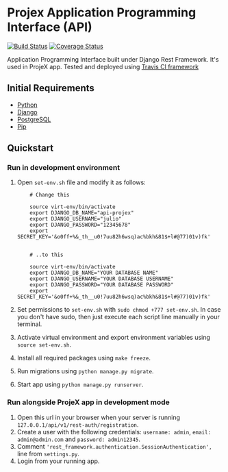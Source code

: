 # Projex Application Programming Interface (API)

[![Build Status](https://travis-ci.com/solazverULAB2018/api-projex.svg?branch=master)](https://travis-ci.com/solazverULAB2018/api-projex)
[![Coverage Status](https://coveralls.io/repos/github/solazverULAB2018/api-projex/badge.svg?branch=master)](https://coveralls.io/github/solazverULAB2018/api-projex?branch=master)


Application Programming Interface built under Django Rest Framework. It's used in ProjeX app. Tested and deployed using 
[Travis CI framework](https://travis-ci.com/)

## Initial Requirements

- [Python](https://www.python.org/downloads/)
- [Django](https://docs.djangoproject.com/es/2.2/intro/install/)
- [PostgreSQL](https://www.postgresql.org/download/)
- [Pip](https://pip.pypa.io/en/stable/installing/)

## Quickstart 

### Run in development environment

1. Open `set-env.sh` file and modify it as follows:

    ``` shell
        # Change this

        source virt-env/bin/activate
        export DJANGO_DB_NAME="api-projex"
        export DJANGO_USERNAME="julio"
        export DJANGO_PASSWORD="12345678"
        export SECRET_KEY='&o0ff+%&_th__u0!7uu82h6wsq)ac%bkh&81$+l#@77)01v)fk'


        # ..to this

        source virt-env/bin/activate
        export DJANGO_DB_NAME="YOUR DATABASE NAME"
        export DJANGO_USERNAME="YOUR DATABASE USERNAME"
        export DJANGO_PASSWORD="YOUR DATABASE PASSWORD"
        export SECRET_KEY='&o0ff+%&_th__u0!7uu82h6wsq)ac%bkh&81$+l#@77)01v)fk'

    ```
2. Set permissions to `set-env.sh` with `sudo chmod +777 set-env.sh`. In case you don't
   have sudo, then just execute each script line manually in your terminal.
3. Activate virtual environment and export environment variables using `source set-env.sh`.
4. Install all required packages using `make freeze`.
5. Run migrations using `python manage.py migrate`.
6. Start app using `python manage.py runserver`.

### Run alongside ProjeX app in development mode

1. Open this url in your browser when your server is running `127.0.0.1/api/v1/rest-auth/registration`.
2. Create a user with the following credentials: `username: admin`, `email: admin@admin.com` and `password: admin12345`.
3. Comment  ` 'rest_framework.authentication.SessionAuthentication', ` line from `settings.py`.
4. Login from your running app.
